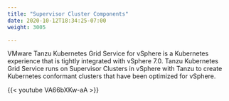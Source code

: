 ```yaml
---
title: "Supervisor Cluster Components"
date: 2020-10-12T18:34:25-07:00
weight: 3005

---
```

VMware Tanzu Kubernetes Grid Service for vSphere is a Kubernetes experience that is tightly integrated with vSphere 7.0. Tanzu Kubernetes Grid Service runs on Supervisor Clusters in vSphere with Tanzu to create Kubernetes conformant clusters that have been optimized for vSphere.  

{{< youtube VA66bXKw-aA >}}
